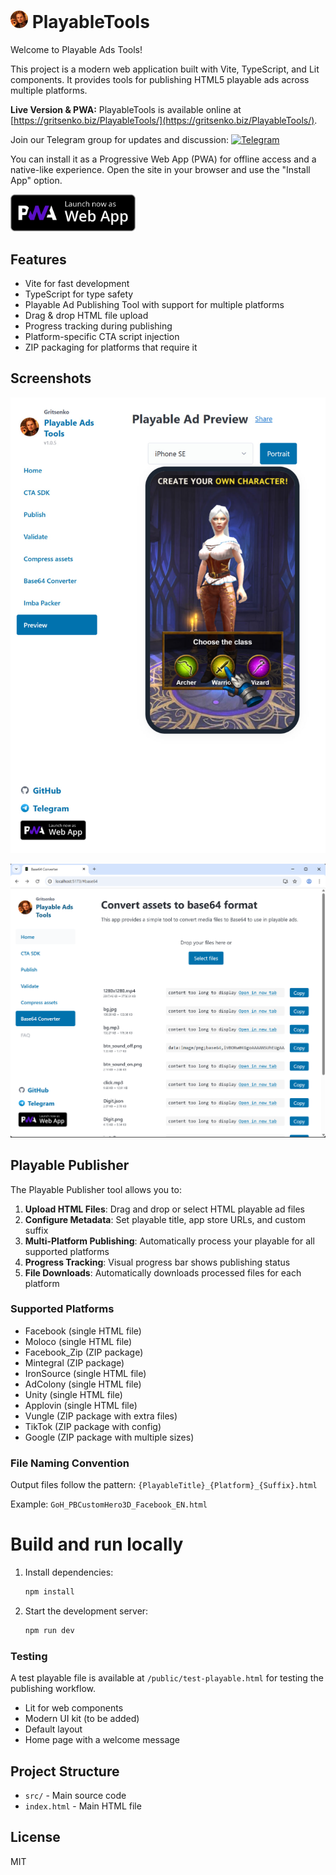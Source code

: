 # <img src="./media/small-logo.jpg" width="28" style="border-radius:16px;"/> PlayableTools 

Welcome to Playable Ads Tools!

This project is a modern web application built with Vite, TypeScript, and Lit components. It provides tools for publishing HTML5 playable ads across multiple platforms.

**Live Version & PWA:**
PlayableTools is available online at [https://gritsenko.biz/PlayableTools/](https://gritsenko.biz/PlayableTools/).

Join our Telegram group for updates and discussion:
 [![Telegram](https://img.shields.io/badge/-telegram-red?color=white&logo=telegram&logoColor=blue)](https://t.me/playable_html5)

You can install it as a Progressive Web App (PWA) for offline access and a native-like experience. Open the site in your browser and use the "Install App" option.

<a href="https://gritsenko.biz/PlayableTools/"><img src="./media/pwa.png" width="200" alt="PWA Badge"/></a>


## Features
- Vite for fast development
- TypeScript for type safety
- Playable Ad Publishing Tool with support for multiple platforms
- Drag & drop HTML file upload
- Progress tracking during publishing
- Platform-specific CTA script injection
- ZIP packaging for platforms that require it

## Screenshots

<p align="center">
  <img src="media/app-screenshots/previewer.jpg" alt="Playable Previewer Screenshot" width="600"/>
</p>

<p align="center">
  <img src="media/app-screenshots/base64.png" alt="Playable Previewer Screenshot" width="600"/>
</p>


## Playable Publisher

The Playable Publisher tool allows you to:

1. **Upload HTML Files**: Drag and drop or select HTML playable ad files
2. **Configure Metadata**: Set playable title, app store URLs, and custom suffix
3. **Multi-Platform Publishing**: Automatically process your playable for all supported platforms
4. **Progress Tracking**: Visual progress bar shows publishing status
5. **File Downloads**: Automatically downloads processed files for each platform

### Supported Platforms

- Facebook (single HTML file)
- Moloco (single HTML file)  
- Facebook_Zip (ZIP package)
- Mintegral (ZIP package)
- IronSource (single HTML file)
- AdColony (single HTML file)
- Unity (single HTML file)
- Applovin (single HTML file)
- Vungle (ZIP package with extra files)
- TikTok (ZIP package with config)
- Google (ZIP package with multiple sizes)

### File Naming Convention

Output files follow the pattern: `{PlayableTitle}_{Platform}_{Suffix}.html`

Example: `GoH_PBCustomHero3D_Facebook_EN.html`

# Build and run locally

1. Install dependencies:
   ```sh
   npm install
   ```
2. Start the development server:
   ```sh
   npm run dev
   ```

### Testing

A test playable file is available at `/public/test-playable.html` for testing the publishing workflow.
- Lit for web components
- Modern UI kit (to be added)
- Default layout
- Home page with a welcome message

## Project Structure
- `src/` - Main source code
- `index.html` - Main HTML file

## License
MIT
